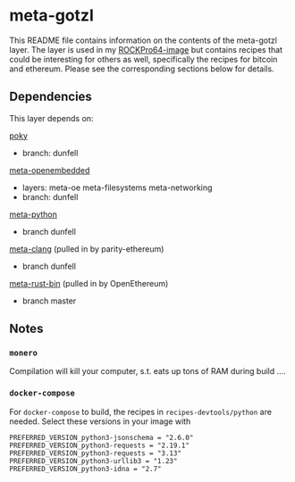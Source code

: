 # meta-gotzl

This README file contains information on the contents of the meta-gotzl layer.
The layer is used in my [ROCKPro64-image](https://github.com/gotzl/meta-gotzl-rk64) but contains recipes that could be interesting for others as well, specifically the recipes for bitcoin and ethereum.
Please see the corresponding sections below for details.

## Dependencies

This layer depends on:

[poky](git://git.yoctoproject.org/poky)
* branch: dunfell

[meta-openembedded](git://git.openembedded.org/meta-openembedded)
* layers: meta-oe meta-filesystems meta-networking
* branch: dunfell

[meta-python]()
* branch dunfell

[meta-clang](https://github.com/kraj/meta-clang)
(pulled in by parity-ethereum)
* branch dunfell

[meta-rust-bin](https://github.com/rust-embedded/meta-rust-bin)
(pulled in by OpenEthereum)
* branch master

## Notes

### `monero`
Compilation will kill your computer, s.t. eats up tons of RAM during build ....

### `docker-compose`
For `docker-compose` to build, the recipes in `recipes-devtools/python` are needed. Select these versions in your image with
```
PREFERRED_VERSION_python3-jsonschema = "2.6.0" 
PREFERRED_VERSION_python3-requests = "2.19.1" 
PREFERRED_VERSION_python3-requests = "3.13" 
PREFERRED_VERSION_python3-urllib3 = "1.23" 
PREFERRED_VERSION_python3-idna = "2.7" 
```
